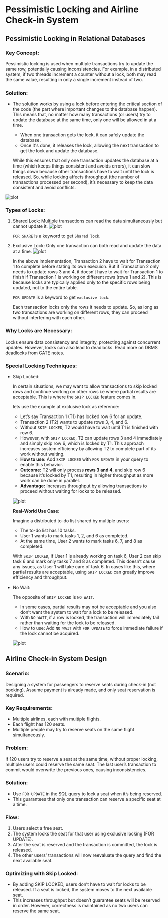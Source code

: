 #  Pessimistic Locking and Airline Check-in System

## Pessimistic Locking in Relational Databases

### Key Concept:
Pessimistic locking is used when multiple transactions try to update the same row, potentially causing inconsistencies. For example, in a distributed system, if two threads increment a counter without a lock, both may read the same value, resulting in only a single increment instead of two.

### Solution:
- The solution works by using a lock before entering the critical section of the code (the part where important changes to the database happen). This means that, no matter how many transactions (or users) try to update the database at the same time, only one will be allowed in at a time.
    - When one transaction gets the lock, it can safely update the database.
    - Once it's done, it releases the lock, allowing the next transaction to get the lock and update the database.

    While this ensures that only one transaction updates the database at a time (which keeps things consistent and avoids errors), it can slow things down because other transactions have to wait until the lock is released. So, while locking affects throughput (the number of transactions processed per second), it’s necessary to keep the data consistent and avoid conflicts.

![plot](Pictures/2.png)

### Types of Locks:
1. Shared Lock: Multiple transactions can read the data simultaneously but cannot update it.
![plot](Pictures/6.png)

    `FOR SHARE` is a keyword to get `Shared lock`.
2. Exclusive Lock: Only one transaction can both read and update the data at a time.
![plot](Pictures/4.png)

    In the above implementation, Transaction 2 have to wait for Transaction 1 to complete before stating its own execuion. But if Transaction 2 only needs to update rows 3 and 4, it doesn’t have to wait for Transaction 1 to finish if Transaction 1 is working on different rows (rows 1 and 2). This is because locks are typically applied only to the specific rows being updated, not to the entire table.
    
    `FOR UPDATE` is a keyword to get `exclusive lock`.

    Each transaction locks only the rows it needs to update. So, as long as two transactions are working on different rows, they can proceed without interfering with each other.

### Why Locks are Necessary:
Locks ensure data consistency and integrity, protecting against concurrent updates. However, locks can also lead to deadlocks. Read more on DBMS deadlocks from GATE notes.

### Special Locking Techniques:
- Skip Locked:

    In certain situations, we may want to allow transactions to skip locked rows and continue working on other rows i.e where partial results are acceptable. This is where the `SKIP LOCKED` feature comes in.

    lets use the example at exclusive lock as reference:
    - Let’s say Transaction 1 (T1) has locked row 6 for an update.
    - Transaction 2 (T2) wants to update rows 3, 4, and 6.
    - Without `SKIP LOCKED`, T2 would have to wait until T1 is finished with row 6.
    - However, with `SKIP LOCKED`, T2 can update rows 3 and 4 immediately and simply skip row 6, which is locked by T1. This approach increases system efficiency by allowing T2 to complete part of its work without waiting.
    - **How to use:** Add `SKIP LOCKED` with `FOR UPDATE` in your query to enable this behavior.
    - **Outcome:** T2 will only process **rows 3 and 4**, and skip row 6 because it’s locked by T1, resulting in higher throughput as more work can be done in parallel.
    - **Advantage:** Increases throughput by allowing transactions to proceed without waiting for locks to be released.

    ![plot](Pictures/7.png)

    **Real-World Use Case:**

    Imagine a distributed to-do list shared by multiple users:

    - The to-do list has 10 tasks.
    - User 1 wants to mark tasks 1, 2, and 6 as completed.
    - At the same time, User 2 wants to mark tasks 6, 7, and 8 as completed.

    With `SKIP LOCKED`, if User 1 is already working on task 6, User 2 can skip task 6 and mark only tasks 7 and 8 as completed. This doesn’t cause any issues, as User 1 will take care of task 6. In cases like this, where partial results are acceptable, using `SKIP LOCKED` can greatly improve efficiency and throughput.

- No Wait:

    The opposite of `SKIP LOCKED` is `NO WAIT`.

    - In some cases, partial results may not be acceptable and you also don’t want the system to wait for a lock to be released.
    - With `NO WAIT`, if a row is locked, the transaction will immediately fail rather than waiting for the lock to be released.
    - How to use: Add `NO WAIT` with `FOR UPDATE` to force immediate failure if the lock cannot be acquired.

    ![plot](Pictures/8.png)


## Airline Check-in System Design

### Scenario:
Designing a system for passengers to reserve seats during check-in (not booking). Assume payment is already made, and only seat reservation is required.

### Key Requirements:
- Multiple airlines, each with multiple flights.
- Each flight has 120 seats.
- Multiple people may try to reserve seats on the same flight simultaneously.

### Problem:
If 120 users try to reserve a seat at the same time, without proper locking, multiple users could reserve the same seat. The last user’s transaction to commit would overwrite the previous ones, causing inconsistencies.

### Solution:
- Use `FOR UPDATE` in the SQL query to lock a seat when it’s being reserved.
- This guarantees that only one transaction can reserve a specific seat at a time.

### Flow:
1. Users select a free seat.
2. The system locks the seat for that user using exclusive locking (FOR UPDATE).
3. After the seat is reserved and the transaction is committed, the lock is released.
4. The other users' transactions will now reevaluate the query and find the next available seat.

### Optimizing with Skip Locked:
- By adding SKIP LOCKED, users don’t have to wait for locks to be released. If a seat is locked, the system moves to the next available seat.
- This increases throughput but doesn’t guarantee seats will be reserved in order. However, correctness is maintained as no two users can reserve the same seat.